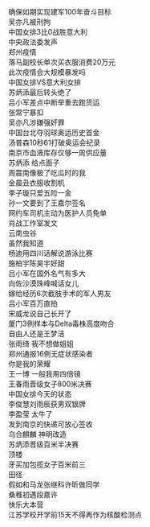 确保如期实现建军100年奋斗目标  
吴亦凡被刑拘  
中国女排3比0战胜意大利  
中央政法委发声  
郑州疫情  
落马副校长单次买衣服消费20万元  
此次疫情会大规模暴发吗  
中国女排VS意大利女排  
苏炳添最后转头绝了  
吕小军差点中断举重去跑货运  
张常宁暴扣  
吴亦凡涉嫌强奸罪  
中国台北夺羽球奥运历史首金  
汤普森10秒61打破奥运会纪录  
南京市血液库存仅够一周供应量  
苏炳添 给点面子  
周震南像极了吃瓜时的我  
金晨丑衣服收割机  
李子璇只爱五险一金  
孙一文要到了王嘉尔签名  
网约车司机主动为医护人员免单  
肖战工作室发文  
云南虫谷  
虽然我知道  
杨迪用四川话解说游泳比赛  
施柏宇陈昊宇好甜  
吕小军在国外名气有多大  
向佐沙漠珠峰喊话女儿  
嫁给经历6次截肢手术的军人男友  
吕小军百万直拍  
宋威龙说自己长开了  
厦门3例样本与Delta毒株高度吻合  
自由人还是王梦洁  
张雨绮 我不想做姐姐  
郑州通报16例无症状感染者  
你是我的荣耀  
王一博 一般我用四倍镜  
王春雨晋级女子800米决赛  
中国女排今天的状态  
李俊慧刘雨辰获男双银牌  
李盈莹 太牛了  
发到南京的快递可放心签收  
乌合麒麟 神明改造  
苏炳添晋级百米半决赛  
顶楼  
牙买加包揽女子百米前三  
田径  
假如和马龙张继科许昕做同学  
桑稚初遇段嘉许  
快乐大本营  
江苏学校开学前15天不得再作为核酸检测点  
